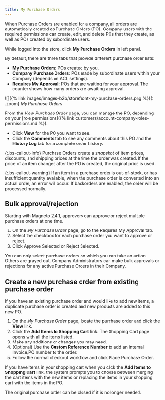 ```yaml
---
title: My Purchase Orders
---
```


When Purchase Orders are enabled for a company, all orders are automatically created as Purchase Orders (PO). Company users with the required permissions can create, edit, and delete POs that they create, as well as POs created by subordinate users.

While logged into the store, click **My Purchase Orders** in left panel.

By default, there are three tabs that provide different purchase order lists:

* **My Purchase Orders**: POs created by you.
* **Company Purchase Orders**: POs made by subordinate users within your Company (depends on ACL settings).
* **Requires My Approval**: POs that are waiting for your approval. The counter shows how many orders are awaiting approval.

![]({% link images/images-b2b/storefront-my-purchase-orders.png %}){: .zoom}
_My Purchase Orders_

From the _View Purchase Order_ page, you can manage the PO, depending on your [role permissions]({% link customers/account-company-roles-permissions.md %}).

* Click **View** for the PO you want to see.
* Click the **Comments** tab to see any comments about this PO and the **History Log** tab for a complete order history.

{:.bs-callout-info}
Purchase Orders create a _snapshot_ of item prices, discounts, and shipping prices at the time the order was created. If the price of an item changes after the PO is created, the original price is used.

{:.bs-callout-warning}
If an item in a purchase order is out-of-stock, or has insufficient quantity available, when the purchase order is converted into an actual order, an error will occur. If backorders are enabled, the order will be processed normally.

## Bulk approval/rejection

Starting with Magneto 2.4.1, approvers can approve or reject multiple purchase orders at one time. 

1. On the _My Purchase Order_ page, go to the Requires My Approval tab.
1. Select the checkbox for each purchase order you want to approve or reject.
1. Click <span class="btn">Approve Selected</span> or <span class="btn">Reject Selected</span>.

You can only select purchase orders on which you can take an action. Others are grayed out.
Company Administrators can make bulk approvals or rejections for any active Purchase Orders in their Company.

## Create a new purchase order from existing purchase order

If you have an existing purchase order and would like to add new items, a duplicate purchase order is created and new products are added to this new PO.

1. On the _My Purchase Order_ page, locate the purchase order and click the **View** link.
1. Click the **Add Items to Shopping Cart** link.
   The Shopping Cart page opens with all the items listed.
1. Make any additions or changes you may need.
1. (Optional) Use the **Custom Reference Number** to add an internal Invoice/PO number to the order.
1. Follow the normal checkout workflow and click <span class="btn">Place Purchase Order</span>.

If you have items in your shopping cart when you click the **Add Items to Shopping Cart** link, the system prompts you to choose between merging the cart items with the new items or replacing the items in your shopping cart with the items in the PO.

The original purchase order can be closed if it is no longer needed.
